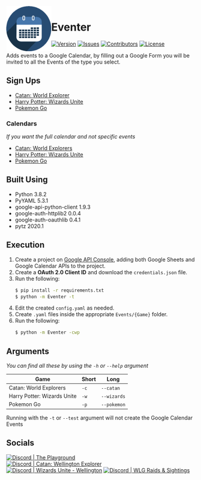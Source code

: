 <img src="https://raw.githubusercontent.com/Macro303/Eventer/main/logo.png" align="left" width="120" height="120" alt="Eventer Logo">

# Eventer
[![Version](https://img.shields.io/github/tag-pre/Macro303/Eventer.svg?label=version&style=flat-square)](https://github.com/Macro303/Eventer/releases)
[![Issues](https://img.shields.io/github/issues/Macro303/Eventer.svg?style=flat-square)](https://github.com/Macro303/Eventer/issues)
[![Contributors](https://img.shields.io/github/contributors/Macro303/Eventer.svg?style=flat-square)](https://github.com/Macro303/Eventer/graphs/contributors)
[![License](https://img.shields.io/github/license/Macro303/Eventer.svg?style=flat-square)](https://opensource.org/licenses/MIT)

Adds events to a Google Calendar, by filling out a Google Form you will be invited to all the Events of the type you select.  

## Sign Ups
 - [Catan: World Explorer](https://forms.gle/Qcc2tLpt3rSRXHuN8)
 - [Harry Potter: Wizards Unite](https://forms.gle/wwjJ1EFRxuKgZBMHA)
 - [Pokemon Go](https://forms.gle/wwjJ1EFRxuKgZBMHA)

### Calendars
*If you want the full calendar and not specific events*
 - [Catan: World Explorers](https://calendar.google.com/calendar?cid=cDJmMTV1djVhZW5hdTkxM3B0amk0dGJvajhAZ3JvdXAuY2FsZW5kYXIuZ29vZ2xlLmNvbQ)
 - [Harry Potter: Wizards Unite](https://calendar.google.com/calendar?cid=N2t2c2pkcGlnOHE3YWRjdmdhbzZmbTU2NmtAZ3JvdXAuY2FsZW5kYXIuZ29vZ2xlLmNvbQ)
 - [Pokemon Go](https://calendar.google.com/calendar?cid=MDZqaTEyY2tkZmVtbmFtNjJpb2MwbTZvbDRAZ3JvdXAuY2FsZW5kYXIuZ29vZ2xlLmNvbQ)

## Built Using
 - Python 3.8.2
 - PyYAML 5.3.1
 - google-api-python-client 1.9.3
 - google-auth-httplib2 0.0.4
 - google-auth-oauthlib 0.4.1
 - pytz 2020.1

## Execution
1. Create a project on [Google API Console](https://console.developers.google.com/apis/dashboard), adding both Google Sheets and Google Calendar APIs to the project.
2. Create a **OAuth 2.0 Client ID** and download the `credentials.json` file.
3. Run the following:
    ```bash
    $ pip install -r requirements.txt
    $ python -m Eventer -t
    ```
4. Edit the created `config.yaml` as needed.
5. Create `.yaml` files inside the appropriate `Events/{Game}` folder.
6. Run the following:
    ```bash
   $ python -m Eventer -cwp
    ```

## Arguments
*You can find all these by using the `-h` or `--help` argument*

| Game | Short | Long |
| ---- | ----- | ---- |
| Catan: World Explorers | `-c` | `--catan` |
| Harry Potter: Wizards Unite | `-w` | `--wizards` |
| Pokemon Go | `-p` | `--pokemon` |

Running with the `-t` or `--test` argument will not create the Google Calendar Events


## Socials
[![Discord | The Playground](https://discord.com/api/v6/guilds/618581423070117932/widget.png?style=banner2)](https://discord.gg/nqGMeGg)  
[![Discord | Catan: Wellington Explorer](https://discord.com/api/v6/guilds/728385327294840892/widget.png?style=banner2)](https://discord.gg/kFyCveQ)
[![Discord | Wizards Unite - Wellington](https://discord.com/api/v6/guilds/577714667535728670/widget.png?style=banner2)](https://discord.gg/dy3ZhkT)
[![Discord | WLG Raids & Sightings](https://discord.com/api/v6/guilds/328347295378833408/widget.png?style=banner2)](https://discord.gg/47gyFPE)
